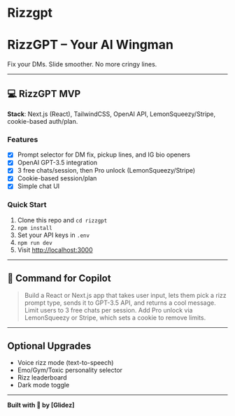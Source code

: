 # Rizzgpt
# RizzGPT – Your AI Wingman

Fix your DMs. Slide smoother. No more cringy lines.

---

## 💻 RizzGPT MVP

**Stack**: Next.js (React), TailwindCSS, OpenAI API, LemonSqueezy/Stripe, cookie-based auth/plan.

### Features

- [x] Prompt selector for DM fix, pickup lines, and IG bio openers
- [x] OpenAI GPT-3.5 integration
- [x] 3 free chats/session, then Pro unlock (LemonSqueezy/Stripe)
- [x] Cookie-based session/plan
- [x] Simple chat UI

### Quick Start

1. Clone this repo and `cd rizzgpt`
2. `npm install`
3. Set your API keys in `.env`
4. `npm run dev`
5. Visit [http://localhost:3000](http://localhost:3000)

---

## 🧠 Command for Copilot

> Build a React or Next.js app that takes user input, lets them pick a rizz prompt type, sends it to GPT-3.5 API, and returns a cool message. Limit users to 3 free chats per session. Add Pro unlock via LemonSqueezy or Stripe, which sets a cookie to remove limits.

---

## Optional Upgrades

- Voice rizz mode (text-to-speech)
- Emo/Gym/Toxic personality selector
- Rizz leaderboard
- Dark mode toggle

---

**Built with 💙 by [Glidez]**
